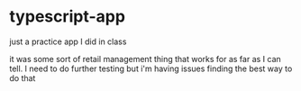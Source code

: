 # typescript-app

just a practice app I did in class

it was some sort of retail management thing that works for as far as I can tell. I need to do further testing but i'm having issues finding the best way to do that
